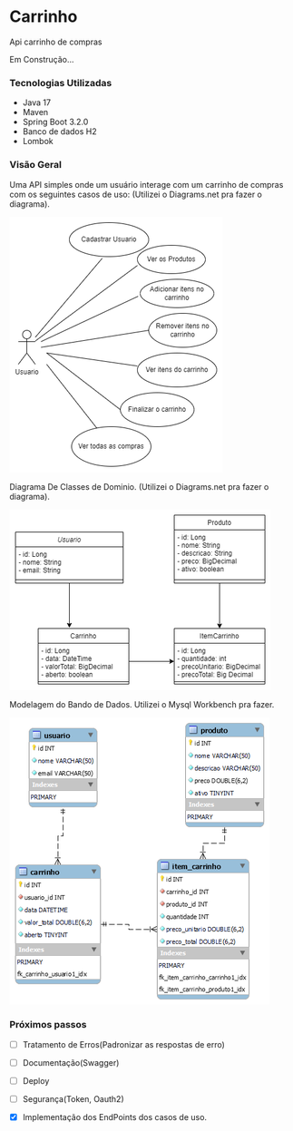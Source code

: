 # Carrinho
Api carrinho de compras

Em Construção...

### Tecnologias Utilizadas
- Java 17
- Maven
- Spring Boot 3.2.0
- Banco de dados H2
- Lombok

### Visão Geral 

Uma API simples onde um usuário interage com um carrinho de compras com os seguintes casos de uso: (Utilizei o Diagrams.net pra fazer o diagrama).

![Diagrama do cado de uso](https://github.com/alanfsales/assets/blob/main/Diagramas/DiagramaDeCasoDeUsoCarrinho.png)&nbsp;

Diagrama De Classes de Dominio. (Utilizei o Diagrams.net pra fazer o diagrama).

![Diagrama de Classe](https://github.com/alanfsales/assets/blob/main/Diagramas/DiagramaDeClassesDeDominioCarrinho.png)&nbsp;

Modelagem do Bando de Dados. Utilizei o Mysql Workbench pra fazer.

![Modelagem do banco de dados](https://github.com/alanfsales/assets/blob/main/Diagramas/ModelagemBDCarrinho.png)

### Próximos passos

- [ ] Tratamento de Erros(Padronizar as respostas de erro)
- [ ] Documentação(Swagger)
- [ ] Deploy
- [ ] Segurança(Token, Oauth2)
- [x] Implementação dos EndPoints dos casos de uso.


